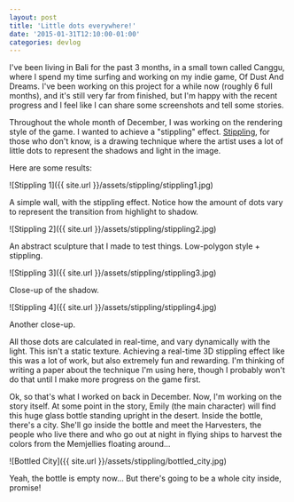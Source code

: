 ```yaml
---
layout: post
title: 'Little dots everywhere!'
date: '2015-01-31T12:10:00-01:00'
categories: devlog
---
```


I've been living in Bali for the past 3 months, in a small town called Canggu, where I spend my time surfing and working on my indie game, Of Dust And Dreams. I've been working on this project for a while now (roughly 6 full months), and it's still very far from finished, but I'm happy with the recent progress and I feel like I can share some screenshots and tell some stories.

Throughout the whole month of December, I was working on the rendering style of the game. I wanted to achieve a "stippling" effect. [Stippling](https://www.google.com/search?hl=en&tbm=isch&sa=1&q=stippling+drawing&oq=stippling+drawing), for those who don't know, is a drawing technique where the artist uses a lot of little dots to represent the shadows and light in the image.

Here are some results:

![Stippling 1]({{ site.url }}/assets/stippling/stippling1.jpg)

A simple wall, with the stippling effect. Notice how the amount of dots vary to represent the transition from highlight to shadow.

![Stippling 2]({{ site.url }}/assets/stippling/stippling2.jpg)

An abstract sculpture that I made to test things. Low-polygon style + stippling. 

![Stippling 3]({{ site.url }}/assets/stippling/stippling3.jpg)

Close-up of the shadow.

![Stippling 4]({{ site.url }}/assets/stippling/stippling4.jpg)

Another close-up.

All those dots are calculated in real-time, and vary dynamically with the light. This isn't a static texture. Achieving a real-time 3D stippling effect like this was a lot of work, but also extremely fun and rewarding. I'm thinking of writing a paper about the technique I'm using here, though I probably won't do that until I make more progress on the game first.

Ok, so that's what I worked on back in December. Now, I'm working on the story itself. At some point in the story, Emily (the main character) will find this huge glass bottle standing upright in the desert. Inside the bottle, there's a city. She'll go inside the bottle and meet the Harvesters, the people who live there and who go out at night in flying ships to harvest the colors from the Memjellies floating around...

![Bottled City]({{ site.url }}/assets/stippling/bottled_city.jpg)

Yeah, the bottle is empty now... But there's going to be a whole city inside, promise!